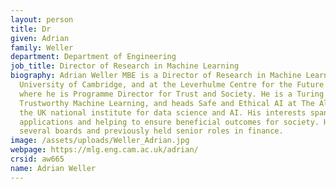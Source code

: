 ```yaml
---
layout: person
title: Dr
given: Adrian
family: Weller
department: Department of Engineering
job_title: Director of Research in Machine Learning
biography: Adrian Weller MBE is a Director of Research in Machine Learning at the
  University of Cambridge, and at the Leverhulme Centre for the Future of Intelligence
  where he is Programme Director for Trust and Society. He is a Turing AI Fellow in
  Trustworthy Machine Learning, and heads Safe and Ethical AI at The Alan Turing Institute,
  the UK national institute for data science and AI. His interests span AI, its commercial
  applications and helping to ensure beneficial outcomes for society. He serves on
  several boards and previously held senior roles in finance.
image: /assets/uploads/Weller_Adrian.jpg
webpage: https://mlg.eng.cam.ac.uk/adrian/
crsid: aw665
name: Adrian Weller
---
```

